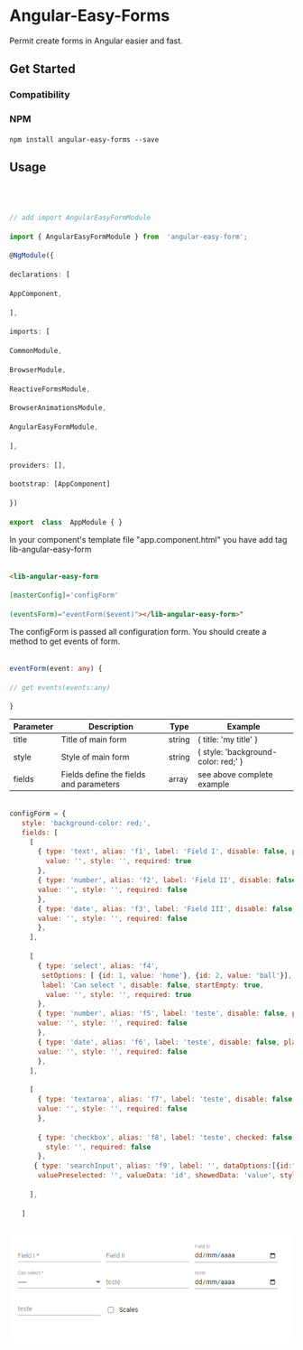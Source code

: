 # Angular-Easy-Forms

  

Permit create forms in Angular easier and fast.

  
  

## Get Started

  

### Compatibility

  

### NPM

  

`npm install angular-easy-forms --save`

  
  

## Usage

  

```ts

  

// add import AngularEasyFormModule

import { AngularEasyFormModule } from  'angular-easy-form';

@NgModule({

declarations: [

AppComponent,

],

imports: [

CommonModule,

BrowserModule,

ReactiveFormsModule,

BrowserAnimationsModule,

AngularEasyFormModule,

],

providers: [],

bootstrap: [AppComponent]

})

export  class  AppModule { }


```
 

In your component's template file "app.component.html" you have add tag lib-angular-easy-form

  ```html

<lib-angular-easy-form

[masterConfig]='configForm'

(eventsForm)="eventForm($event)"></lib-angular-easy-form>"

```

  

The configForm is passed all configuration form. You should create a method to get events of form.
```ts

eventForm(event: any) {

// get events(events:any)

}

```




| Parameter   |  Description  |  Type  |  Example | 
| ------------------- | ------------------- | ------------------- | ------------------- |
|  title |  Title of main form | string  | { title: 'my title' } |
|  style |  Style of main form | string | { style: 'background-color: red;' } |
|  fields |  Fields define the fields and parameters | array |  see above complete example |



 ```javascript
 
 configForm = {
    style: 'background-color: red;',
    fields: [
      [
        { type: 'text', alias: 'f1', label: 'Field I', disable: false, placeholder: '',
          value: '', style: '', required: true
        },
        { type: 'number', alias: 'f2', label: 'Field II', disable: false, placeholder: '',
        value: '', style: '', required: false
        },
        { type: 'date', alias: 'f3', label: 'Field III', disable: false, placeholder: '',
        value: '', style: '', required: false
        },
      ],

      [
        { type: 'select', alias: 'f4',
         setOptions: [ {id: 1, value: 'home'}, {id: 2, value: 'ball'}],
         label: 'Can select ', disable: false, startEmpty: true,
          value: '', style: '', required: true
        },
        { type: 'number', alias: 'f5', label: 'teste', disable: false, placeholder: '',
        value: '', style: '', required: false
        },
        { type: 'date', alias: 'f6', label: 'teste', disable: false, placeholder: '',
        value: '', style: '', required: false
        },
      ],

      [
        { type: 'textarea', alias: 'f7', label: 'teste', disable: false, placeholder: '',
        value: '', style: '', required: false
        },

        { type: 'checkbox', alias: 'f8', label: 'teste', checked: false,
          style: '', required: false
        },
       { type: 'searchInput', alias: 'f9', label: '', dataOptions:[{id:"cat", value:"cat"}, {id:"dog", value:"dog"}], validate: false, 
        valuePreselected: '', valueData: 'id', showedData: 'value', style: ''}, 
        
      ],

    ]
   

```
![alt tag](https://github.com/renatodysouza/easyform/blob/main/form.PNG)